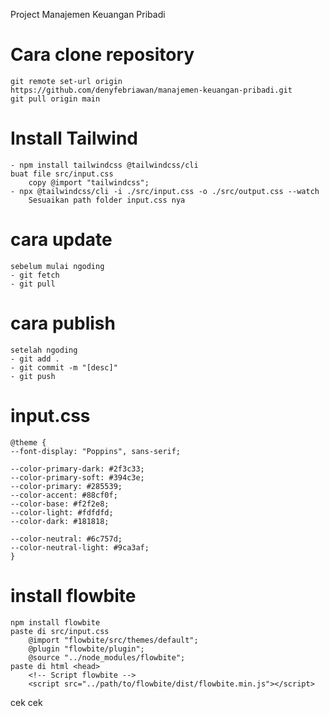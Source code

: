 Project Manajemen Keuangan Pribadi

# Cara clone repository

    git remote set-url origin           https://github.com/denyfebriawan/manajemen-keuangan-pribadi.git
    git pull origin main

# Install Tailwind

    - npm install tailwindcss @tailwindcss/cli
    buat file src/input.css
        copy @import "tailwindcss";
    - npx @tailwindcss/cli -i ./src/input.css -o ./src/output.css --watch
        Sesuaikan path folder input.css nya

# cara update

    sebelum mulai ngoding
    - git fetch
    - git pull

# cara publish

    setelah ngoding
    - git add .
    - git commit -m "[desc]"
    - git push

# input.css

    @theme {
    --font-display: "Poppins", sans-serif;

    --color-primary-dark: #2f3c33;
    --color-primary-soft: #394c3e;
    --color-primary: #285539;
    --color-accent: #88cf0f;
    --color-base: #f2f2e8;
    --color-light: #fdfdfd;
    --color-dark: #181818;

    --color-neutral: #6c757d;
    --color-neutral-light: #9ca3af;
    }

# install flowbite

    npm install flowbite
    paste di src/input.css
        @import "flowbite/src/themes/default";
        @plugin "flowbite/plugin";
        @source "../node_modules/flowbite";
    paste di html <head>
        <!-- Script flowbite -->
        <script src="../path/to/flowbite/dist/flowbite.min.js"></script>

cek cek
